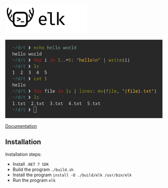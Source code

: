 <img src="res/logo.png" width="260"><br>

<img src="preview.png" width="500">

[Documentation](https://elk.strct.net)

## Installation

Installation steps:
* Install `.NET 7 SDK`
* Build the program `./build.sh`
* Install the program `install -D ./build/elk /usr/bin/elk`
* Run the program `elk`
